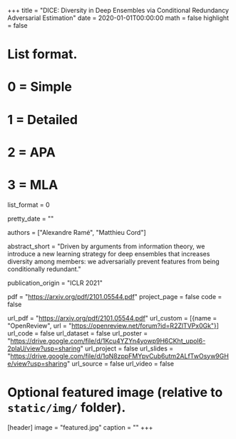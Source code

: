+++
title = "DICE: Diversity in Deep Ensembles via Conditional Redundancy Adversarial Estimation"
date = 2020-01-01T00:00:00
math = false
highlight = false

# List format.
#   0 = Simple
#   1 = Detailed
#   2 = APA
#   3 = MLA
list_format = 0

pretty_date = ""

authors = ["Alexandre Ramé", "Matthieu Cord"]

abstract_short = "Driven by arguments from information theory, we introduce a new learning strategy for deep ensembles that increases diversity among members: we adversarially prevent features from being conditionally redundant."

publication_origin = "ICLR 2021"

pdf = "https://arxiv.org/pdf/2101.05544.pdf"
project_page = false
code = false

url_pdf = "https://arxiv.org/pdf/2101.05544.pdf"
url_custom = [{name = "OpenReview", url = "https://openreview.net/forum?id=R2ZlTVPx0Gk"}]
url_code = false
url_dataset = false
url_poster = "https://drive.google.com/file/d/1Kcu4YZYn4yowp9H6CKht_upoI6-2plaU/view?usp=sharing"
url_project = false
url_slides = "https://drive.google.com/file/d/1qN8zppFMYpvCub6utm2ALfTwOsyw9GHe/view?usp=sharing"
url_source = false
url_video = false

# Optional featured image (relative to `static/img/` folder).
[header]
image = "featured.jpg"
caption = ""
+++
